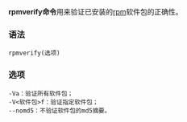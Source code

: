 **rpmverify命令**用来验证已安装的[rpm](#/rpm "rpm命令")软件包的正确性。

### 语法  

```
rpmverify(选项)
```

### 选项  

```
-Va：验证所有软件包；
-V<软件包>f：验证指定软件包；
--nomd5：不验证软件包的md5摘要。
```